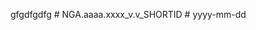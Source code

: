   gfgdfgdfg                                                                                                            # NGA.aaaa.xxxx_v.v_SHORTID
	                                                                                                                          #  yyyy-mm-dd

